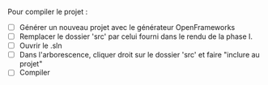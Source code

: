 Pour compiler le projet :

- [ ] Générer un nouveau projet avec le générateur OpenFrameworks
- [ ] Remplacer le dossier 'src' par celui fourni dans le rendu de la phase I.
- [ ] Ouvrir le .sln
- [ ] Dans l'arborescence, cliquer droit sur le dossier 'src' et faire "inclure au projet"
- [ ] Compiler
